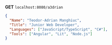 <b>GET</b> ```localhost:8080/a3drian```

```json
{
  "Name": "Teodor-Adrian Manghiuc",
  "Title": "Junior Web Developer",
  "Languages": ["JavaScript/TypeScript", "C#"],
  "Tools": ["Angular", "Lit", "Node.js"]
}
```

<!--
**a3drian/a3drian** is a ✨ _special_ ✨ repository because its `README.md` (this file) appears on your GitHub profile.

Here are some ideas to get you started:

- 🔭 I’m currently working on ...
- 🌱 I’m currently learning ...
- 👯 I’m looking to collaborate on ...
- 🤔 I’m looking for help with ...
- 💬 Ask me about ...
- 📫 How to reach me: ...
- 😄 Pronouns: ...
- ⚡ Fun fact: ...
-->
